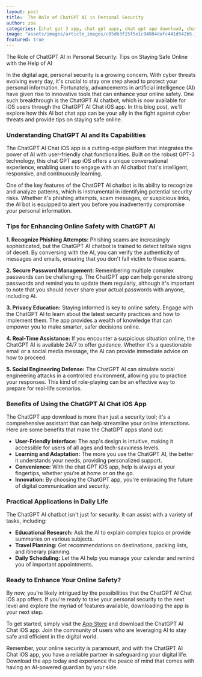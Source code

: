 ```yaml
---
layout: post
title:  The Role of ChatGPT AI in Personal Security
author: zoe
categories: [chat gpt 3 app, chat gpt apps, chat gpt app download, chat gpt ios app, chat gpt app ios, ai bot chat app, chapgpt app]
image: "assets/images/article_images/c85db3f15f5e1c94084dafc441d542b5.jpg"
featured: true
---
```


The Role of ChatGPT AI in Personal Security: Tips on Staying Safe Online with the Help of AI

In the digital age, personal security is a growing concern. With cyber threats evolving every day, it's crucial to stay one step ahead to protect your personal information. Fortunately, advancements in artificial intelligence (AI) have given rise to innovative tools that can enhance your online safety. One such breakthrough is the ChatGPT AI chatbot, which is now available for iOS users through the ChatGPT AI Chat iOS app. In this blog post, we'll explore how this AI bot chat app can be your ally in the fight against cyber threats and provide tips on staying safe online.

### Understanding ChatGPT AI and Its Capabilities

The ChatGPT AI Chat iOS app is a cutting-edge platform that integrates the power of AI with user-friendly chat functionalities. Built on the robust GPT-3 technology, this chat GPT app iOS offers a unique conversational experience, enabling users to engage with an AI chatbot that's intelligent, responsive, and continuously learning.

One of the key features of the ChatGPT AI chatbot is its ability to recognize and analyze patterns, which is instrumental in identifying potential security risks. Whether it's phishing attempts, scam messages, or suspicious links, the AI bot is equipped to alert you before you inadvertently compromise your personal information.

### Tips for Enhancing Online Safety with ChatGPT AI

**1. Recognize Phishing Attempts:** Phishing scams are increasingly sophisticated, but the ChatGPT AI chatbot is trained to detect telltale signs of deceit. By conversing with the AI, you can verify the authenticity of messages and emails, ensuring that you don't fall victim to these scams.

**2. Secure Password Management:** Remembering multiple complex passwords can be challenging. The ChatGPT app can help generate strong passwords and remind you to update them regularly, although it's important to note that you should never share your actual passwords with anyone, including AI.

**3. Privacy Education:** Staying informed is key to online safety. Engage with the ChatGPT AI to learn about the latest security practices and how to implement them. The app provides a wealth of knowledge that can empower you to make smarter, safer decisions online.

**4. Real-Time Assistance:** If you encounter a suspicious situation online, the ChatGPT AI is available 24/7 to offer guidance. Whether it's a questionable email or a social media message, the AI can provide immediate advice on how to proceed.

**5. Social Engineering Defense:** The ChatGPT AI can simulate social engineering attacks in a controlled environment, allowing you to practice your responses. This kind of role-playing can be an effective way to prepare for real-life scenarios.

### Benefits of Using the ChatGPT AI Chat iOS App

The ChatGPT app download is more than just a security tool; it's a comprehensive assistant that can help streamline your online interactions. Here are some benefits that make the ChatGPT apps stand out:

- **User-Friendly Interface:** The app's design is intuitive, making it accessible for users of all ages and tech-savviness levels.
- **Learning and Adaptation:** The more you use the ChatGPT AI, the better it understands your needs, providing personalized support.
- **Convenience:** With the chat GPT iOS app, help is always at your fingertips, whether you're at home or on the go.
- **Innovation:** By choosing the ChatGPT app, you're embracing the future of digital communication and security.

### Practical Applications in Daily Life

The ChatGPT AI chatbot isn't just for security. It can assist with a variety of tasks, including:

- **Educational Research:** Ask the AI to explain complex topics or provide summaries on various subjects.
- **Travel Planning:** Get recommendations on destinations, packing lists, and itinerary planning.
- **Daily Scheduling:** Let the AI help you manage your calendar and remind you of important appointments.

### Ready to Enhance Your Online Safety?

By now, you're likely intrigued by the possibilities that the ChatGPT AI Chat iOS app offers. If you're ready to take your personal security to the next level and explore the myriad of features available, downloading the app is your next step.

To get started, simply visit the [App Store](https://apps.apple.com/us/app/ai-ask-chat-with-ai-bots/id6472484891) and download the ChatGPT AI Chat iOS app. Join the community of users who are leveraging AI to stay safe and efficient in the digital world.

Remember, your online security is paramount, and with the ChatGPT AI Chat iOS app, you have a reliable partner in safeguarding your digital life. Download the app today and experience the peace of mind that comes with having an AI-powered guardian by your side.